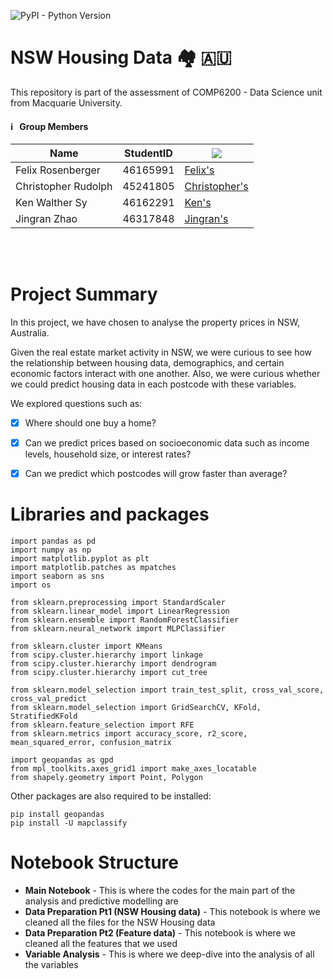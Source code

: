 ![PyPI - Python Version](https://img.shields.io/pypi/pyversions/pandas?style=for-the-badge)
# NSW Housing Data 🏘️ 🇦🇺
This repository is part of the assessment of COMP6200 - Data Science unit from Macquarie University.


#### ℹ️  &nbsp; Group Members 

| Name                        | StudentID | <img src="https://img.shields.io/badge/LinkedIn-0077B5?style=for-the-badge&logo=linkedin&logoColor=white"> |
| --------------------------- | --------- |-----------------------------------------------------------------------------|
|  Felix Rosenberger          |  46165991 | [Felix's](https://www.linkedin.com/in/felix-rosenberger-1522761b3/)         |
|  Christopher Rudolph        |  45241805 | [Christopher's](https://www.linkedin.com/in/christopher-rudolph-b6bb868b/)  |
|  Ken Walther Sy             |  46162291 | [Ken's](https://www.linkedin.com/in/walthersy/)                             |
|  Jingran Zhao               |  46317848 | [Jingran's](https://www.linkedin.com/in/alexis-zhao-3a541940/)              |


<br> <br />
# Project Summary 
In this project, we have chosen to analyse the property prices in NSW, Australia. 

Given the real estate market activity in NSW, we were curious to see how the relationship between housing data, demographics, 
and certain economic factors interact with one another. 
Also, we were curious whether we could predict housing data in each postcode with these variables.

We explored questions such as:
- [x] Where should one buy a home?
- [x] Can we predict prices based on socioeconomic data such as income levels, household size, or interest rates?
- [x] Can we predict which postcodes will grow faster than average?


# Libraries and packages
```pyrex
import pandas as pd
import numpy as np
import matplotlib.pyplot as plt
import matplotlib.patches as mpatches
import seaborn as sns
import os

from sklearn.preprocessing import StandardScaler
from sklearn.linear_model import LinearRegression
from sklearn.ensemble import RandomForestClassifier
from sklearn.neural_network import MLPClassifier

from sklearn.cluster import KMeans
from scipy.cluster.hierarchy import linkage
from scipy.cluster.hierarchy import dendrogram
from scipy.cluster.hierarchy import cut_tree

from sklearn.model_selection import train_test_split, cross_val_score, cross_val_predict
from sklearn.model_selection import GridSearchCV, KFold, StratifiedKFold
from sklearn.feature_selection import RFE
from sklearn.metrics import accuracy_score, r2_score, mean_squared_error, confusion_matrix

import geopandas as gpd
from mpl_toolkits.axes_grid1 import make_axes_locatable
from shapely.geometry import Point, Polygon
```

Other packages are also required to be installed:
```
pip install geopandas
pip install -U mapclassify
```

# Notebook Structure

* **Main Notebook** - This is where the codes for the main part of the analysis and predictive modelling are
* **Data Preparation Pt1 (NSW Housing data)** - This notebook is where we cleaned all the files for the NSW Housing data
* **Data Preparation Pt2 (Feature data)** - This notebook is where we cleaned all the features that we used
* **Variable Analysis** - This is where we deep-dive into the analysis of all the variables
